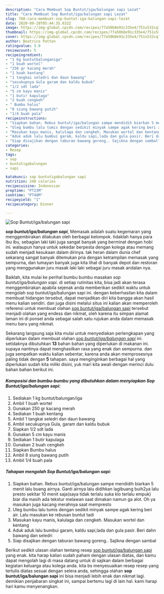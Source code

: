 ```yaml
---
description: "Cara Membuat Sop Buntut/iga/balungan sapi Lezat"
title: "Cara Membuat Sop Buntut/iga/balungan sapi Lezat"
slug: 768-cara-membuat-sop-buntut-iga-balungan-sapi-lezat
date: 2020-09-28T05:44:35.632Z
image: https://img-global.cpcdn.com/recipes/77a50b8e91c335e4/751x532cq70/sop-buntutigabalungan-sapi-foto-resep-utama.jpg
thumbnail: https://img-global.cpcdn.com/recipes/77a50b8e91c335e4/751x532cq70/sop-buntutigabalungan-sapi-foto-resep-utama.jpg
cover: https://img-global.cpcdn.com/recipes/77a50b8e91c335e4/751x532cq70/sop-buntutigabalungan-sapi-foto-resep-utama.jpg
author: Beatrice Patton
ratingvalue: 3.8
reviewcount: 5
recipeingredient:
- "1 kg buntutbalunganiga"
- "1 buah wortel"
- "250 gr kacang merah"
- "1 buah kentang"
- "1 tangkai seledri dan daun bawang"
- "secukupnya Gula garam dan kaldu bubuk"
- "1/2 sdt lada"
- "5 cm kayu manis"
- "1 butir kapulaga"
- "2 buah cengkeh"
- " Bumbu halus"
- "8 siung bawang putih"
- "1/4 buah pala"
recipeinstructions:
- "Siapkan bahan. Rebus buntut/iga/balungan sampe mendidih biarkan 5 menit lalu buang airnya. Ganti airnya lalu didihkan lagibuang buih2ya lalu presto sekitar 10 menit saja(saya tidak terlalu suka klo terlalu empuk) biar dia masih ada tekstur melawan saat dimakan namun ga alot. Oh ya masukan juga kacang merahnya saat mempresto"
- "Uleg bumbu lalu tumis dengan sedikit minyak sampe agak kering beri air. Lalu masukan ke rebusan buntut tadi"
- "Masukan kayu manis, kalulaga dan cengkeh. Masukan wortel dan kentang"
- "Aduk aduk lalu bumbui garam, kaldu sapi,lada dan gula pasir. Beri dahn bawang dan seledri"
- "Siap disajikan dengan taburan bawang goreng.. Sajikna dengan sambal"
categories:
- Resep
tags:
- sop
- buntutigabalungan
- sapi

katakunci: sop buntutigabalungan sapi 
nutrition: 248 calories
recipecuisine: Indonesian
preptime: "PT23M"
cooktime: "PT48M"
recipeyield: "1"
recipecategory: Dinner

---
```



![Sop Buntut/iga/balungan sapi](https://img-global.cpcdn.com/recipes/77a50b8e91c335e4/751x532cq70/sop-buntutigabalungan-sapi-foto-resep-utama.jpg)

<b><i>sop buntut/iga/balungan sapi</i></b>, Memasak adalah suatu kegemaran yang menggembirakan dilakukan oleh berbagai kelompok. tidaklah hanya para ibu ibu, sebagian laki laki juga sangat banyak yang berminat dengan hobi ini. walaupun hanya untuk sekedar berpesta dengan kolega atau memang sudah menjadi kesukaan dalam dirinya. tak heran dalam dunia chef sekarang sangat banyak ditemukan pria dengan ketrampilan memasak yang sempurna, dan lumayan banyak juga kita lihat di banyak depot dan restoran yang menggunakan juru masak laki laki sebagai juru masak andalan nya.

Baiklah, kita mulai ke perihal bumbu bumbu masakan <i>sop buntut/iga/balungan sapi</i>. di setiap rutinitas kita, bisa jadi akan terasa menggembirakan apabila sejenak anda memberikan sedikit waktu untuk mengolah sop buntut/iga/balungan sapi ini. dengan keberhasilan kita dalam membuat hidangan tersebut, dapat menjadikan diri kita bangga akan hasil menu kalian sendiri. dan juga disini melalui situs ini kalian akan memperoleh referensi untuk membuat olahan <u>sop buntut/iga/balungan sapi</u> tersebut menjadi olahan yang endess dan nikmat, oleh karena itu simpan alamat laman ini di ponsel anda sebagai salah satu rujukan anda dalam memasak menu baru yang nikmat.




Sekarang langsung saja kita mulai untuk menyediakan perlengkapan yang diperlukan dalam membuat olahan <u><i>sop buntut/iga/balungan sapi</i></u> ini. setidaknya dibutuhkan <b>13</b> bahan bahan yang diperlukan di makanan ini. supaya nantinya dapat menghasilkan rasa yang enak dan sempurna. dan juga sempatkan waktu kalian sebentar, karena anda akan memprosesnya paling tidak dengan <b>5</b> tahapan. saya menginginkan berbagai hal yang diperlukan sudah kita miliki disini, yuk mari kita awali dengan merinci dulu bahan bahan berikut ini.

<!--inarticleads1-->

##### Komposisi dan bumbu-bumbu yang dibutuhkan dalam menyiapkan Sop Buntut/iga/balungan sapi:

1. Sediakan 1 kg buntut/balungan/iga
1. Ambil 1 buah wortel
1. Gunakan 250 gr kacang merah
1. Sediakan 1 buah kentang
1. Ambil 1 tangkai seledri dan daun bawang
1. Ambil secukupnya Gula, garam dan kaldu bubuk
1. Siapkan 1/2 sdt lada
1. Gunakan 5 cm kayu manis
1. Sediakan 1 butir kapulaga
1. Gunakan 2 buah cengkeh
1. Siapkan  Bumbu halus
1. Ambil 8 siung bawang putih
1. Ambil 1/4 buah pala




<!--inarticleads2-->

##### Tahapan mengolah Sop Buntut/iga/balungan sapi:

1. Siapkan bahan. Rebus buntut/iga/balungan sampe mendidih biarkan 5 menit lalu buang airnya. Ganti airnya lalu didihkan lagibuang buih2ya lalu presto sekitar 10 menit saja(saya tidak terlalu suka klo terlalu empuk) biar dia masih ada tekstur melawan saat dimakan namun ga alot. Oh ya masukan juga kacang merahnya saat mempresto
1. Uleg bumbu lalu tumis dengan sedikit minyak sampe agak kering beri air. Lalu masukan ke rebusan buntut tadi
1. Masukan kayu manis, kalulaga dan cengkeh. Masukan wortel dan kentang
1. Aduk aduk lalu bumbui garam, kaldu sapi,lada dan gula pasir. Beri dahn bawang dan seledri
1. Siap disajikan dengan taburan bawang goreng.. Sajikna dengan sambal




Berikut sedikit ulasan olahan tentang resep <u>sop buntut/iga/balungan sapi</u> yang enak. kita harap kalian sudah paham dengan ulasan diatas, dan kamu dapat mengolah lagi di masa datang untuk di sajikan dalam berbagai kegiatan keluarga atau kolega anda. kita bs menyesuaikan resep resep yang tertulis diatas sesuai dengan selera anda, sehingga olahan <b>sop buntut/iga/balungan sapi</b> ini bisa menjadi lebih enak dan nikmat lagi. demikian penjabaran singkat ini, sampai bertemu lagi di lain hal. kami harap hari kamu menyenangkan.
